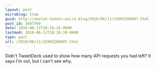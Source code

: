 ```yaml
---
layout: post
microblog: true
guid: http://vmstan-tweets.micro.blog/2010/06/11/15965200887.html
post_id: 3047769
date: 2010-06-11T18:16:10-0600
lastmod: 2010-06-11T18:16:10-0600
type: post
url: /2010/06/11/15965200887.html
---
```

Didn't TweetDeck used to show how many API requests you had left? It says I'm out, but I can't see why.
